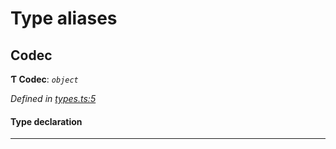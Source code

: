 

# Type aliases

<a id="codec"></a>

##  Codec

**Ƭ Codec**: *`object`*

*Defined in [types.ts:5](https://github.com/polkadot-js/common/blob/38e1c5e/packages/trie-codec/src/types.ts#L5)*

#### Type declaration

___

